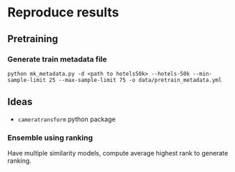 # Reproduce results

## Pretraining
### Generate train metadata file
```
python mk_metadata.py -d <path to hotels50k> --hotels-50k --min-sample-limit 25 --max-sample-limit 75 -o data/pretrain_metadata.yml
```

<!-- ## Generate train metadata file -->
<!-- ```
python mk_metadata.py -d data/hotel-id-to-combat-human-trafficking-2022-fgvc9 -o data/train_metadata.yml
``` -->

## Ideas
- `cameratransform` python package

### Ensemble using ranking
Have multiple similarity models, compute average highest rank to generate ranking.
